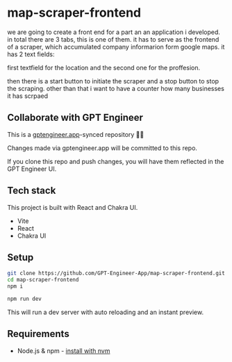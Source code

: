 # map-scraper-frontend

we are going to create a front end for a part an an application i developed. in total there are 3 tabs, this is one of them. it has to serve as the frontend of a scraper, which accumulated company informarion form google maps. it has 2 text fields:

first textfield for the location and the second one for the proffesion.

then there is a start button to initiate the scraper and a stop button to stop the scraping. other than that i want to have a counter how many businesses it has scrpaed

## Collaborate with GPT Engineer

This is a [gptengineer.app](https://gptengineer.app)-synced repository 🌟🤖

Changes made via gptengineer.app will be committed to this repo.

If you clone this repo and push changes, you will have them reflected in the GPT Engineer UI.

## Tech stack

This project is built with React and Chakra UI.

- Vite
- React
- Chakra UI

## Setup

```sh
git clone https://github.com/GPT-Engineer-App/map-scraper-frontend.git
cd map-scraper-frontend
npm i
```

```sh
npm run dev
```

This will run a dev server with auto reloading and an instant preview.

## Requirements

- Node.js & npm - [install with nvm](https://github.com/nvm-sh/nvm#installing-and-updating)
